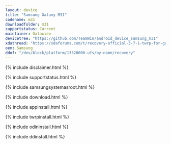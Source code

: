 ```yaml
---
layout: device
title: "Samsung Galaxy M31"
codename: m31
downloadfolder: m31
supportstatus: Current
maintainer: Galaxieo
devicetree: "https://github.com/TeamWin/android_device_samsung_m31"
xdathread: "https://xdaforums.com/t/recovery-official-3-7-1-twrp-for-galaxy-m31.4680098/"
oem: Samsung
ddof: "/dev/block/platform/13520000.ufs/by-name/recovery"
---
```


{% include disclaimer.html %}

{% include supportstatus.html %}

{% include samsungsystemasroot.html %}

{% include download.html %}

{% include appinstall.html %}

{% include twrpinstall.html %}

{% include odininstall.html %}

{% include ddinstall.html %}
